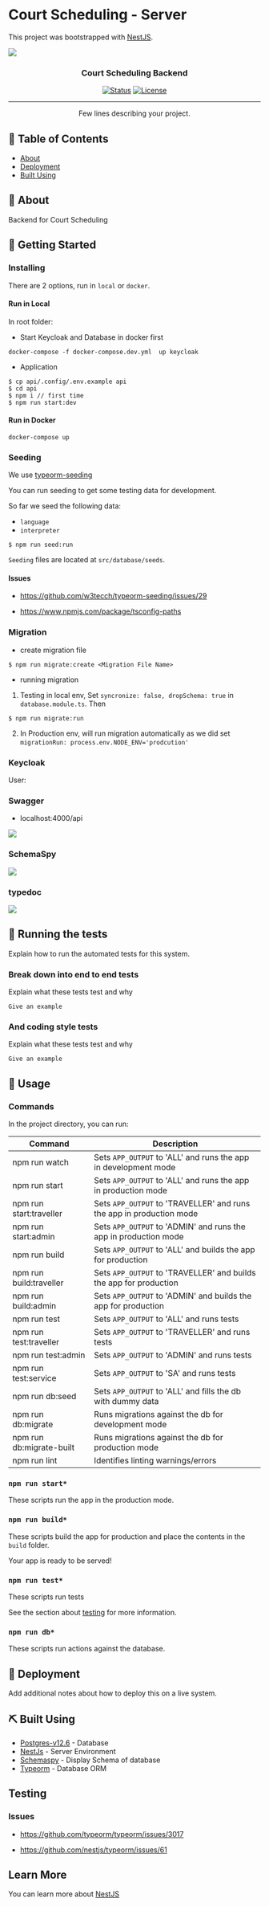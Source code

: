 # Court Scheduling - Server

This project was bootstrapped with [NestJS](https://docs.nestjs.com/first-steps).

![](https://i.imgur.com/PUVE1kA.png)

<h3 align="center">Court Scheduling Backend</h3>

<div align="center">

[![Status](https://img.shields.io/badge/status-active-success.svg)]() [![License](https://img.shields.io/badge/license-MIT-blue.svg)](/LICENSE)

</div>

---

<p align="center"> Few lines describing your project.
    <br> 
</p>

## 📝 Table of Contents

- [About](#about)
- [Deployment](#deployment)
- [Built Using](#built_using)

## 🧐 About <a name = "about"></a>

Backend for Court Scheduling

## 🏁 Getting Started <a name = "getting_started"></a>

### Installing

There are 2 options, run in `local` or `docker`.

#### Run in Local

In root folder:

- Start Keycloak and Database in docker first

```
docker-compose -f docker-compose.dev.yml  up keycloak
```

- Application

```
$ cp api/.config/.env.example api
$ cd api
$ npm i // first time
$ npm run start:dev
```

#### Run in Docker

```
docker-compose up
```

### Seeding

We use [typeorm-seeding](https://github.com/w3tecch/typeorm-seeding)

You can run seeding to get some testing data for development.

So far we seed the following data:

- `language`
- `interpreter`

```
$ npm run seed:run
```

`Seeding` files are located at `src/database/seeds`.

#### Issues

- https://github.com/w3tecch/typeorm-seeding/issues/29

- https://www.npmjs.com/package/tsconfig-paths

### Migration

- create migration file

```
$ npm run migrate:create <Migration File Name>
```

- running migration

1. Testing in local env,
   Set `syncronize: false, dropSchema: true` in `database.module.ts`.
   Then

```
$ npm run migrate:run
```

2. In Production env, will run migration automatically as we did set `migrationRun: process.env.NODE_ENV='prodcution'`

### Keycloak

User:

### Swagger

- localhost:4000/api

![](https://i.imgur.com/kr8Xuk9.png)

### SchemaSpy

![](https://i.imgur.com/yAFthhm.png)

### typedoc

![](https://i.imgur.com/iR7tzqo.png)

## 🔧 Running the tests <a name = "tests"></a>

Explain how to run the automated tests for this system.

### Break down into end to end tests

Explain what these tests test and why

```
Give an example
```

### And coding style tests

Explain what these tests test and why

```
Give an example
```

## 🎈 Usage <a name="usage"></a>

### Commands

In the project directory, you can run:

| Command                  | Description                                                          |
| ------------------------ | -------------------------------------------------------------------- |
| npm run watch            | Sets `APP_OUTPUT` to 'ALL' and runs the app in development mode      |
| npm run start            | Sets `APP_OUTPUT` to 'ALL' and runs the app in production mode       |
| npm run start:traveller  | Sets `APP_OUTPUT` to 'TRAVELLER' and runs the app in production mode |
| npm run start:admin      | Sets `APP_OUTPUT` to 'ADMIN' and runs the app in production mode     |
| npm run build            | Sets `APP_OUTPUT` to 'ALL' and builds the app for production         |
| npm run build:traveller  | Sets `APP_OUTPUT` to 'TRAVELLER' and builds the app for production   |
| npm run build:admin      | Sets `APP_OUTPUT` to 'ADMIN' and builds the app for production       |
| npm run test             | Sets `APP_OUTPUT` to 'ALL' and runs tests                            |
| npm run test:traveller   | Sets `APP_OUTPUT` to 'TRAVELLER' and runs tests                      |
| npm run test:admin       | Sets `APP_OUTPUT` to 'ADMIN' and runs tests                          |
| npm run test:service     | Sets `APP_OUTPUT` to 'SA' and runs tests                             |
| npm run db:seed          | Sets `APP_OUTPUT` to 'ALL' and fills the db with dummy data          |
| npm run db:migrate       | Runs migrations against the db for development mode                  |
| npm run db:migrate-built | Runs migrations against the db for production mode                   |
| npm run lint             | Identifies linting warnings/errors                                   |

### `npm run start*`

These scripts run the app in the production mode.<br />

### `npm run build*`

These scripts build the app for production and place the contents in the `build` folder.<br />

Your app is ready to be served!

### `npm run test*`

These scripts run tests

See the section about [testing](https://docs.nestjs.com/fundamentals/testing) for more information.

### `npm run db*`

These scripts run actions against the database.

## 🚀 Deployment <a name = "deployment"></a>

Add additional notes about how to deploy this on a live system.

## ⛏️ Built Using <a name = "built_using"></a>

- [Postgres-v12.6](https://www.postgresql.org/) - Database
- [NestJs](https://nestjs.com/) - Server Environment
- [Schemaspy](http://schemaspy.org/) - Display Schema of database
- [Typeorm](https://typeorm.io/#/) - Database ORM

## Testing

### Issues

- https://github.com/typeorm/typeorm/issues/3017

- https://github.com/nestjs/typeorm/issues/61

## Learn More

You can learn more about [NestJS](https://nestjs.com/)

